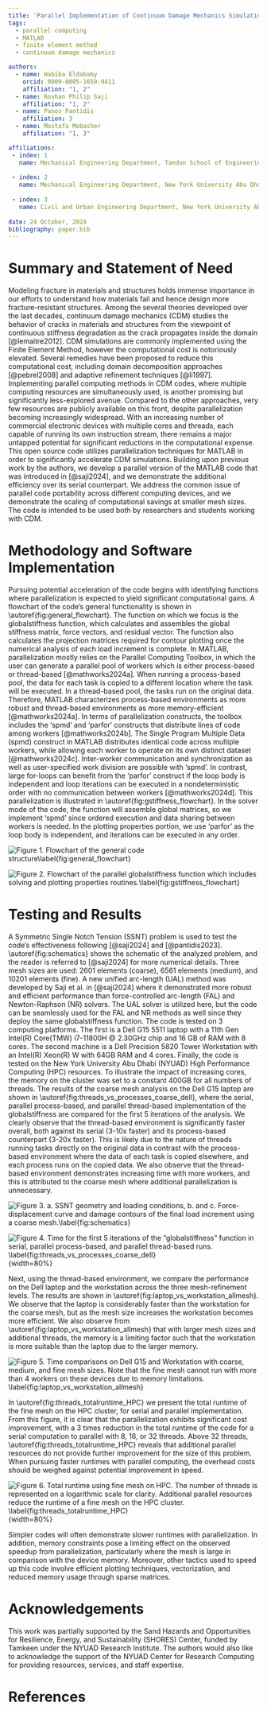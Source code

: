 ```yaml
---
title: 'Parallel Implementation of Continuum Damage Mechanics Simulations using FEM and MATLAB'
tags:
  - parallel computing
  - MATLAB
  - finite element method
  - continuum damage mechanics

authors:
  - name: Habiba Eldababy
    orcid: 0009-0005-1659-9411
    affiliation: "1, 2" 
  - name: Roshan Philip Saji
    affiliation: "1, 2" 
  - name: Panos Pantidis
    affiliation: 3
  - name: Mostafa Mobasher
    affiliation: "1, 3" 

affiliations:
 - index: 1
   name: Mechanical Engineering Department, Tandon School of Engineering, New York University, USA 
 
 - index: 2
   name: Mechanical Engineering Department, New York University Abu Dhabi, UAE
 
 - index: 3
   name: Civil and Urban Engineering Department, New York University Abu Dhabi, UAE
   
date: 24 October, 2024
bibliography: paper.bib
---
```

# Summary and Statement of Need
Modeling fracture in materials and structures holds immense importance in our efforts to understand how materials fail and hence design more fracture-resistant structures. Among the several theories developed over the last decades, continuum damage mechanics (CDM) studies the behavior of cracks in materials and structures from the viewpoint of continuous stiffness degradation as the crack propagates inside the domain [@lemaitre2012]. CDM simulations are commonly implemented using the Finite Element Method, however the computational cost is notoriously elevated. Several remedies have been proposed to reduce this computational cost, including domain decomposition approaches [@pebrel2008] and adaptive refinement techniques [@li1997]. Implementing parallel computing methods in CDM codes, where multiple computing resources are simultaneously used, is another promising but significantly less-explored avenue. Compared to the other approaches, very few resources are publicly available on this front, despite parallelization becoming increasingly widespread. With an increasing number of commercial electronic devices with multiple cores and threads, each capable of running its own instruction stream, there remains a major untapped potential for significant reductions in the computational expense. 
This open source code utilizes parallelization techniques for MATLAB in order to significantly accelerate CDM simulations. Building upon previous work by the authors, we develop a parallel version of the MATLAB code that was introduced in [@saji2024], and we demonstrate the additional efficiency over its serial counterpart. We address the common issue of parallel code portability across different computing devices, and we demonstrate the scaling of computational savings at smaller mesh sizes. The code is intended to be used both by researchers and students working with CDM.


# Methodology and Software Implementation
Pursuing potential acceleration of the code begins with identifying functions where parallelization is expected to yield significant computational gains. A flowchart of the code’s general functionality is shown in \autoref{fig:general_flowchart}. The function on which we focus is the globalstiffness function, which calculates and assembles the global stiffness matrix, force vectors, and residual vector. The function also calculates the projection matrices required for contour plotting once the numerical analysis of each load increment is complete.
In MATLAB, parallelization mostly relies on the Parallel Computing Toolbox, in which the user can generate a parallel pool of workers which is either process-based or thread-based [@mathworks2024a]. When running a process-based pool, the data for each task is copied to a different location where the task will be executed. In a thread-based pool, the tasks run on the original data. Therefore, MATLAB characterizes process-based environments as more robust and thread-based environments as more memory-efficient [@mathworks2024a]. In terms of parallelization constructs, the toolbox includes the ‘spmd’ and ‘parfor’ constructs that distribute lines of code among workers [@mathworks2024b]. The Single Program Multiple Data (spmd) construct in MATLAB distributes identical code across multiple workers, while allowing each worker to operate on its own distinct dataset [@mathworks2024c]. Inter-worker communication and synchronization as well as user-specified work division are possible with ‘spmd’. In contrast, large for-loops can benefit from the ‘parfor’ construct if the loop body is independent and loop iterations can be executed in a nondeterministic order with no communication between workers [@mathworks2024d]. This parallelization is illustrated in \autoref{fig:gstiffness_flowchart}. In the solver mode of the code, the function will assemble global matrices, so we implement ‘spmd’ since ordered execution and data sharing between workers is needed. In the plotting properties portion, we use ‘parfor’ as the loop body is independent, and iterations can be executed in any order. 

![Figure 1. Flowchart of the general code structure\label{fig:general_flowchart}](flowchart_general.png)

![Figure 2. Flowchart of the parallel globalstiffness function which includes solving and plotting properties routines.\label{fig:gstiffness_flowchart}](flowchart_globalstiffness.png)

# Testing and Results
A Symmetric Single Notch Tension (SSNT) problem is used to test the code’s effectiveness following [@saji2024] and [@pantidis2023]. \autoref{fig:schematics} shows the schematic of the analyzed problem, and the reader is referred to [@saji2024] for more numerical details. Three mesh sizes are used: 2601 elements (coarse), 6561 elements (medium), and 10201 elements (fine). A new unified arc-length (UAL) method was developed by Saji et al. in [@saji2024] where it demonstrated more robust and efficient performance than force-controlled arc-length (FAL) and Newton-Raphson (NR) solvers. The UAL solver is utilized here, but the code can be seamlessly used for the FAL and NR methods as well since they deploy the same globalstiffness function. The code is tested on 3 computing platforms. The first is a Dell G15 5511 laptop with a 11th Gen Intel(R) Core(TMW) i7-11800H @ 2.30GHz chip and 16 GB of RAM with 8 cores. The second machine is a Dell Precision 5820 Tower Workstation with an Intel(R) Xeon(R) W with 64GB RAM and 4 cores. Finally, the code is tested on the New York University Abu Dhabi (NYUAD) High Performance Computing (HPC) resources. To illustrate the impact of increasing cores, the memory on the cluster was set to a constant 400GB for all numbers of threads.
The results of the coarse mesh analysis on the Dell G15 laptop are shown in \autoref{fig:threads_vs_processes_coarse_dell}, where the serial, parallel process-based, and parallel thread-based implementation of the globalstiffness are compared for the first 5 iterations of the analysis. We clearly observe that the thread-based environment is significantly faster overall, both against its serial (3-10x faster) and its process-based counterpart (3-20x faster). This is likely due to the nature of threads running tasks directly on the original data in contrast with the process-based environment where the data of each task is copied elsewhere, and each process runs on the copied data. We also observe that the thread-based environment demonstrates increasing time with more workers, and this is attributed to the coarse mesh where additional parallelization is unnecessary.

![Figure 3. a. SSNT geometry and loading conditions, b. and c. Force-displacement curve and damage contours of the final load increment using a coarse mesh.\label{fig:schematics}](combofig_schematic_f-d_contours.png)

![Figure 4. Time for the first 5 iterations of the “globalstiffness” function in serial, parallel process-based, and parallel thread-based runs. \label{fig:threads_vs_processes_coarse_dell}](threads_vs_processes_coarse_dell.png){width=80%}

Next, using the thread-based environment, we compare the performance on the Dell laptop and the workstation across the three mesh-refinement levels. The results are shown in \autoref{fig:laptop_vs_workstation_allmesh}.  We observe that the laptop is considerably faster than the workstation for the coarse mesh, but as the mesh size increases the workstation becomes more efficient. We also observe from \autoref{fig:laptop_vs_workstation_allmesh} that with larger mesh sizes and additional threads, the memory is a limiting factor such that the workstation is more suitable than the laptop due to the larger memory. 

![Figure 5. Time comparisons on Dell G15 and Workstation with coarse, medium, and fine mesh sizes. Note that the fine mesh cannot run with more than 4 workers on these devices due to memory limitations. \label{fig:laptop_vs_workstation_allmesh}](laptop_vs_workstation_allmesh.png)

In \autoref{fig:threads_totalruntime_HPC} we present the total runtime of the fine mesh on the HPC cluster, for serial and parallel implementation. From this figure, it is clear that the parallelization exhibits significant cost improvement, with a 3 times reduction in the total runtime of the code for a serial computation to parallel with 8, 16, or 32 threads. Above 32 threads, \autoref{fig:threads_totalruntime_HPC} reveals that additional parallel resources do not provide further improvement for the size of this problem. When pursuing faster runtimes with parallel computing, the overhead costs should be weighed against potential improvement in speed. 

![Figure 6. Total runtime using fine mesh on HPC. The number of threads is represented on a logarithmic scale for clarity. Additional parallel resources reduce the runtime of a fine mesh on the HPC cluster. \label{fig:threads_totalruntime_HPC}](threads_totalruntime_HPC.png){width=80%}

Simpler codes will often demonstrate slower runtimes with parallelization. In addition, memory constraints pose a limiting effect on the observed speedup from parallelization, particularly where the mesh is large in comparison with the device memory. Moreover, other tactics used to speed up this code involve efficient plotting techniques, vectorization, and reduced memory usage through sparse matrices.  


# Acknowledgements
This work was partially supported by the Sand Hazards and Opportunities for Resilience, Energy, and Sustainability (SHORES) Center, funded by Tamkeen under the NYUAD Research Institute. The authors would also like to acknowledge the support of the NYUAD Center for Research Computing for providing resources, services, and staff expertise.

# References

